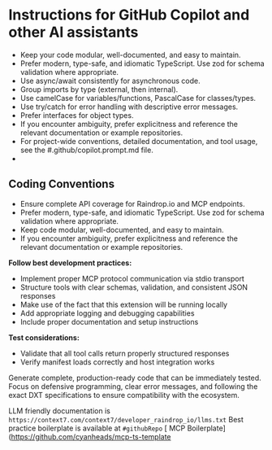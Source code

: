 # Instructions for GitHub Copilot and other AI assistants

- Keep your code modular, well-documented, and easy to maintain.
- Prefer modern, type-safe, and idiomatic TypeScript. Use zod for schema validation where appropriate.
- Use async/await consistently for asynchronous code.
- Group imports by type (external, then internal).
- Use camelCase for variables/functions, PascalCase for classes/types.
- Use try/catch for error handling with descriptive error messages.
- Prefer interfaces for object types.
- If you encounter ambiguity, prefer explicitness and reference the relevant documentation or example repositories.
- For project-wide conventions, detailed documentation, and tool usage, see the #.github/copilot.prompt.md file.
-

## Coding Conventions

- Ensure complete API coverage for Raindrop.io and MCP endpoints.
- Prefer modern, type-safe, and idiomatic TypeScript. Use zod for schema validation where appropriate.
- Keep code modular, well-documented, and easy to maintain.
- If you encounter ambiguity, prefer explicitness and reference the relevant documentation or example repositories.

**Follow best development practices:**

- Implement proper MCP protocol communication via stdio transport
- Structure tools with clear schemas, validation, and consistent JSON responses
- Make use of the fact that this extension will be running locally
- Add appropriate logging and debugging capabilities
- Include proper documentation and setup instructions

**Test considerations:**

- Validate that all tool calls return properly structured responses
- Verify manifest loads correctly and host integration works

Generate complete, production-ready code that can be immediately tested. Focus on defensive programming, clear error messages, and following the exact
DXT specifications to ensure compatibility with the ecosystem.

LLM friendly documentation is `https://context7.com/context7/developer_raindrop_io/llms.txt`
Best practice boilerplate is available at `#githubRepo` [ MCP Boilerplate](https://github.com/cyanheads/mcp-ts-template
